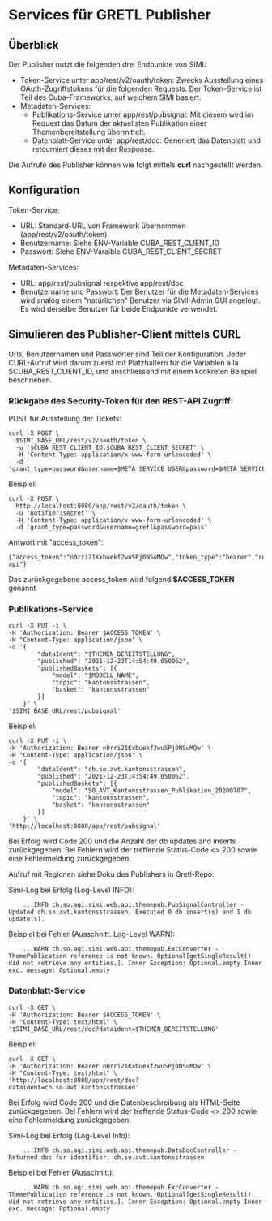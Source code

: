 # Services für GRETL Publisher

## Überblick

Der Publisher nutzt die folgenden drei Endpunkte von SIMI:
* Token-Service unter app/rest/v2/oauth/token: Zwecks Ausstellung eines OAuth-Zugriffstokens für die folgenden Requests. Der Token-Service ist Teil des Cuba-Frameworks, auf welchem SIMI basiert.
* Metadaten-Services:
    * Publikations-Service unter app/rest/pubsignal: Mit diesem wird im Request das Datum der aktuellsten Publikation einer Themenbereitstellung übermittelt.
    * Datenblatt-Service unter app/rest/doc: Generiert das Datenblatt und retourniert dieses mit der Response.

Die Aufrufe des Publisher können wie folgt mittels **curl** nachgestellt werden.

## Konfiguration

Token-Service:
* URL: Standard-URL von Framework übernommen (app/rest/v2/oauth/token)
* Benutzername: Siehe ENV-Variable CUBA_REST_CLIENT_ID
* Passwort: Siehe ENV-Varaible CUBA_REST_CLIENT_SECRET

Metadaten-Services:
* URL: app/rest/pubsignal respektive app/rest/doc
* Benutzername und Passwort: Der Benutzer für die Metadaten-Services wird analog einem "natürlichen" Benutzer via SIMI-Admin GUI angelegt. Es wird derselbe Benutzer für beide Endpunkte verwendet.

## Simulieren des Publisher-Client mittels CURL

Urls, Benutzernamen und Passwörter sind Teil der Konfiguration. Jeder CURL-Aufruf wird darum zuerst mit Platzhaltern für die Variablen a la $CUBA_REST_CLIENT_ID, und anschliessend mit einem konkreten Beispiel beschrieben. 

### Rückgabe des Security-Token für den REST-API Zugriff:

POST für Ausstellung der Tickets:

    curl -X POST \
      $SIMI_BASE_URL/rest/v2/oauth/token \
      -u '$CUBA_REST_CLIENT_ID:$CUBA_REST_CLIENT_SECRET' \
      -H 'Content-Type: application/x-www-form-urlencoded' \
      -d 'grant_type=password&username=$META_SERVICE_USER&password=$META_SERVICE_PASS'
      
Beispiel:

    curl -X POST \
      http://localhost:8080/app/rest/v2/oauth/token \
      -u 'notifier:secret' \
      -H 'Content-Type: application/x-www-form-urlencoded' \
      -d 'grant_type=password&username=gretl&password=pass'

Antwort mit "access_token":

    {"access_token":"n0rri21Kxbuekf2wuSPj0NSuMQw","token_type":"bearer","refresh_token":"lPgeTNwWTajKE1LEva4TkpHsSk4","expires_in":43199,"scope":"rest-api"}
    
Das zurückgegebene access_token wird folgend **$ACCESS_TOKEN** genannt

### Publikations-Service
   
    curl -X PUT -i \
    -H 'Authorization: Bearer $ACCESS_TOKEN' \
    -H "Content-Type: application/json" \
    -d '{
            "dataIdent": "$THEMEN_BEREITSTELLUNG",
            "published": "2021-12-23T14:54:49.050062",
            "publishedBaskets": [{
                "model": "$MODELL_NAME",
                "topic": "kantonsstrassen",
                "basket": "kantonsstrassen"
            }]
        }' \
    '$SIMI_BASE_URL/rest/pubsignal'

Beispiel:
    
    curl -X PUT -i \
    -H 'Authorization: Bearer n0rri21Kxbuekf2wuSPj0NSuMQw' \
    -H "Content-Type: application/json" \
    -d '{
            "dataIdent": "ch.so.avt.kantonsstrassen",
            "published": "2021-12-23T14:54:49.050062",
            "publishedBaskets": [{
                "model": "SO_AVT_Kantonsstrassen_Publikation_20200707",
                "topic": "kantonsstrassen",
                "basket": "kantonsstrassen"
            }]
        }' \
    'http://localhost:8080/app/rest/pubsignal'

Bei Erfolg wird Code 200 und die Anzahl der db updates and inserts zurückgegeben.
Bei Fehlern wird der treffende Status-Code <> 200 sowie eine Fehlermeldung zurückgegeben.

Aufruf mit Regionen siehe Doku des Publishers in Gretl-Repo.

Simi-Log bei Erfolg (Log-Level INFO):

        ...INFO ch.so.agi.simi.web.api.themepub.PubSignalController - Updated ch.so.avt.kantonsstrassen. Executed 0 db insert(s) and 1 db update(s).

Beispiel bei Fehler (Ausschnitt. Log-Level WARN):

        ...WARN ch.so.agi.simi.web.api.themepub.ExcConverter - ThemePublication reference is not known. Optional[getSingleResult() did not retrieve any entities.]. Inner Exception: Optional.empty Inner exc. message: Optional.empty

### Datenblatt-Service

    curl -X GET \
    -H 'Authorization: Bearer $ACCESS_TOKEN' \
    -H "Content-Type: text/html" \
    '$SIMI_BASE_URL/rest/doc?dataident=$THEMEN_BEREITSTELLUNG'
    
Beispiel:

    curl -X GET \
    -H 'Authorization: Bearer n0rri21Kxbuekf2wuSPj0NSuMQw' \
    -H "Content-Type: text/html" \
    'http://localhost:8080/app/rest/doc?dataident=ch.so.avt.kantonsstrassen'
    
Bei Erfolg wird Code 200 und die Datenbeschreibung als HTML-Seite zurückgegeben.
Bei Fehlern wird der treffende Status-Code <> 200 sowie eine Fehlermeldung zurückgegeben.

Simi-Log bei Erfolg (Log-Level Info):

        ...INFO ch.so.agi.simi.web.api.themepub.DataDocController - Returned doc for identifier: ch.so.avt.kantonsstrassen
        
Beispiel bei Fehler (Ausschnitt):

        ...WARN ch.so.agi.simi.web.api.themepub.ExcConverter - ThemePublication reference is not known. Optional[getSingleResult() did not retrieve any entities.]. Inner Exception: Optional.empty Inner exc. message: Optional.empty

